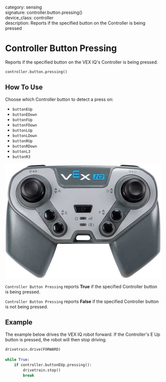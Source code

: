 category: sensing  
signature: controller.button.pressing()  
device_class: controller  
description: Reports if the specified button on the Controller is being pressed  

# Controller Button Pressing

Reports if the specified button on the VEX IQ's Controller is being pressed.

```python
controller.button.pressing()
```

## How To Use

Choose which Controller button to detect a press on:

- `buttonEUp`
- `buttonEDown`
- `buttonFUp`
- `buttonFDown`
- `buttonLUp`
- `buttonLDown`
- `buttonRUp`
- `buttonRDown`
- `buttonL3`
- `buttonR3`

![controller_button_back](controller_button_front.jpg)

`Controller Button Pressing` reports **True** if the specified Controller button is being pressed.

`Controller Button Pressing` reports **False** if the specified Controller button is not being pressed.

## Example

The example below drives the VEX IQ robot forward. If the Controller's E Up button is pressed, the robot will then stop driving.

```python
drivetrain.drive(FORWARD)

while True:
    if controller.buttonEUp.pressing():
        drivetrain.stop()
        break
```

<advanced>
</advanced>